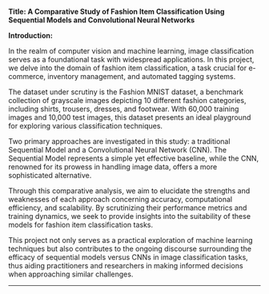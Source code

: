 
**Title: A Comparative Study of Fashion Item Classification Using Sequential Models and Convolutional Neural Networks**

**Introduction:**

In the realm of computer vision and machine learning, image classification serves as a foundational task with widespread applications. In this project, we delve into the domain of fashion item classification, a task crucial for e-commerce, inventory management, and automated tagging systems.

The dataset under scrutiny is the Fashion MNIST dataset, a benchmark collection of grayscale images depicting 10 different fashion categories, including shirts, trousers, dresses, and footwear. With 60,000 training images and 10,000 test images, this dataset presents an ideal playground for exploring various classification techniques.

Two primary approaches are investigated in this study: a traditional Sequential Model and a Convolutional Neural Network (CNN). The Sequential Model represents a simple yet effective baseline, while the CNN, renowned for its prowess in handling image data, offers a more sophisticated alternative.

Through this comparative analysis, we aim to elucidate the strengths and weaknesses of each approach concerning accuracy, computational efficiency, and scalability. By scrutinizing their performance metrics and training dynamics, we seek to provide insights into the suitability of these models for fashion item classification tasks.

This project not only serves as a practical exploration of machine learning techniques but also contributes to the ongoing discourse surrounding the efficacy of sequential models versus CNNs in image classification tasks, thus aiding practitioners and researchers in making informed decisions when approaching similar challenges.

--- 
